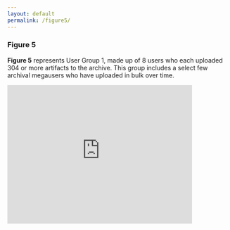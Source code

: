 ```yaml
---
layout: default
permalink: /figure5/
---
```


### Figure 5

**Figure 5** represents User Group 1, made up of 8 users who each uploaded 304 or more artifacts to the archive. This group includes a select few archival megausers who have uploaded in bulk over time.

<div class="responsive-embed">
  <iframe width="420" height="315" src="https://camullenphd.github.io/network/?dataset=UserOne#/" frameborder="0" allowfullscreen=""></iframe>
</div>